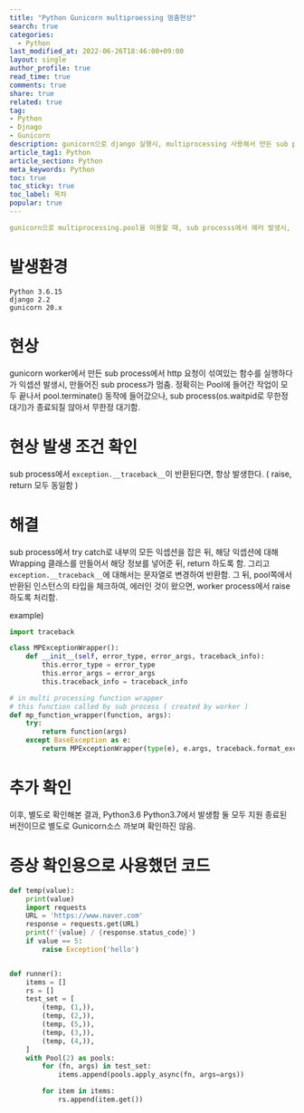 ```yaml
---
title: "Python Gunicorn multiproessing 멈춤현상"
search: true
categories:
  - Python
last_modified_at: 2022-06-26T18:46:00+09:00
layout: single
author_profile: true
read_time: true
comments: true
share: true
related: true
tag:
- Python
- Djnago
- Gunicorn
description: gunicorn으로 django 실행시, multiprocessing 사용해서 만든 sub process에서 에러 발생시, sub 프로세스가 멈추는 현상.
article_tag1: Python
article_section: Python
meta_keywords: Python
toc: true
toc_sticky: true
toc_label: 목차
popular: true
---
```


```yaml
gunicorn으로 multiprocessing.pool을 이용할 때, sub processs에서 에러 발생시, 해당 요청이 프리징이 걸리는 현상에 대한 확인
```

# 발생환경
```
Python 3.6.15
django 2.2
gunicorn 20.x
```

# 현상
gunicorn worker에서 만든 sub process에서 http 요청이 섞여있는 함수를 실행하다가 익셉션 발생시, 만들어진 sub process가 멈춤.
정확히는 Pool에 들어간 작업이 모두 끝나서 pool.terminate() 동작에 들어갔으나, sub process(os.waitpid로 무한정 대기)가 종료되질 않아서 무한정 대기함.


# 현상 발생 조건 확인
sub process에서 `exception.__traceback__`이 반환된다면, 항상 발생한다. ( raise, return 모두 동일함 )

# 해결
sub process에서 try catch로 내부의 모든 익셉션을 잡은 뒤, 해당 익셉션에 대해 Wrapping 클래스를 만들어서 해당 정보를 넣어준 뒤, return 하도록 함.
그리고 `exception.__traceback__`에 대해서는 문자열로 변경하여 반환함.
그 뒤, pool쪽에서 반환된 인스턴스의 타입을 체크하여, 에러인 것이 왔으면, worker process에서 raise하도록 처리함.

example)
```python
import traceback

class MPExceptionWrapper():
    def __init__(self, error_type, error_args, traceback_info):
        this.error_type = error_type
        this.error_args = error_args
        this.traceback_info = traceback_info

# in multi processing function wrapper
# this function called by sub process ( created by worker )
def mp_function_wrapper(function, args):
    try:
        return function(args)
    except BaseException as e:
        return MPExceptionWrapper(type(e), e.args, traceback.format_exc())
```

# 추가 확인
이후, 별도로 확인해본 결과, Python3.6 Python3.7에서 발생함
둘 모두 지원 종료된 버전이므로 별도로 Gunicorn소스 까보며 확인하진 않음.


# 증상 확인용으로 사용했던 코드

```python
def temp(value):
    print(value)
    import requests
    URL = 'https://www.naver.com'
    response = requests.get(URL)
    print(f'{value} / {response.status_code}')
    if value == 5:
        raise Exception('hello')


def runner():
    items = []
    rs = []
    test_set = [
        (temp, (1,)),
        (temp, (2,)),
        (temp, (5,)),
        (temp, (3,)),
        (temp, (4,)),
    ]
    with Pool(2) as pools:
        for (fn, args) in test_set:
            items.append(pools.apply_async(fn, args=args))

        for item in items:
            rs.append(item.get())
```

